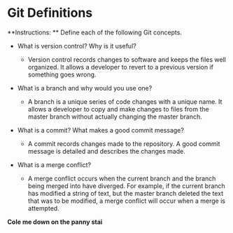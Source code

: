 # Git Definitions

**Instructions: ** Define each of the following Git concepts.

* What is version control?  Why is it useful?
    - Version control records changes to software and keeps the files well organized. It allows a developer to revert to a previous version if something goes wrong.
    
* What is a branch and why would you use one?
    - A branch is a unique series of code changes with a unique name. It allows a developer to copy and make changes to files from the master branch without actually changing the master branch. 

* What is a commit? What makes a good commit message?
    - A commit records changes made to the repository. A good commit message is detailed and describes the changes made.

* What is a merge conflict?
    - A merge conflict occurs when the current branch and the branch being merged into have diverged. For example, if the current branch has modified a string of text, but the master branch deleted the text that was to be modified, a merge conflict will occur when a merge is attempted.

**Cole me down on the panny stai**
